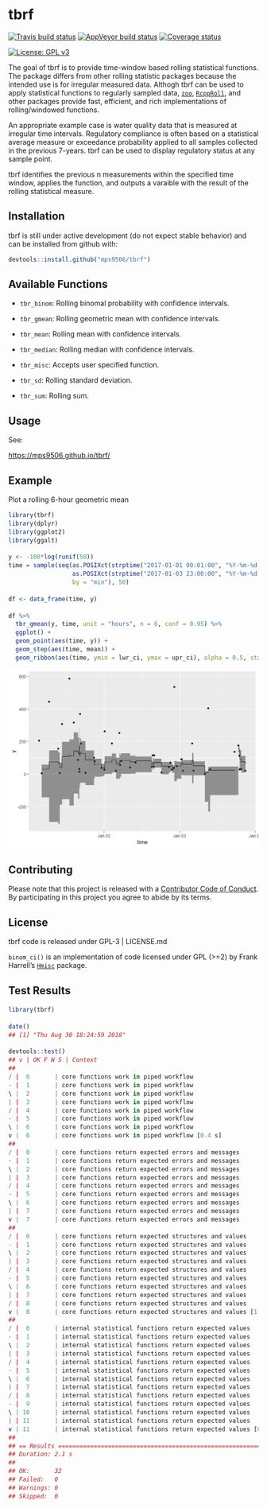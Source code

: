 
<!-- README.md is generated from README.Rmd. Please edit that file -->

# tbrf

[![Travis build
status](https://travis-ci.org/mps9506/tbrf.svg?branch=master)](https://travis-ci.org/mps9506/tbrf)
[![AppVeyor build
status](https://ci.appveyor.com/api/projects/status/github/mps9506/tbrf?branch=master&svg=true)](https://ci.appveyor.com/project/mps9506/tbrf)
[![Coverage
status](https://codecov.io/gh/mps9506/tbrf/branch/master/graph/badge.svg)](https://codecov.io/github/mps9506/tbrf?branch=master)

[![License: GPL
v3](https://img.shields.io/badge/License-GPL%20v3-blue.svg)](https://www.gnu.org/licenses/gpl-3.0)

The goal of tbrf is to provide time-window based rolling statistical
functions. The package differs from other rolling statistic packages
because the intended use is for irregular measured data. Althogh tbrf
can be used to apply statistical functions to regularly sampled data,
[`zoo`](https://CRAN.R-project.org/package=zoo),
[`RcppRoll`](https://cran.r-project.org/package=RcppRoll), and other
packages provide fast, efficient, and rich implementations of
rolling/windowed functions.

An appropriate example case is water quality data that is measured at
irregular time intervals. Regulatory compliance is often based on a
statistical average measure or exceedance probability applied to all
samples collected in the previous 7-years. tbrf can be used to display
regulatory status at any sample point.

tbrf identifies the previous n measurements within the specified time
window, applies the function, and outputs a varaible with the result of
the rolling statistical measure.

## Installation

tbrf is still under active development (do not expect stable behavior)
and can be installed from github with:

``` r
devtools::install.github("mps9506/tbrf")
```

## Available Functions

  - `tbr_binom`: Rolling binomal probability with confidence intervals.

  - `tbr_gmean`: Rolling geometric mean with confidence intervals.

  - `tbr_mean`: Rolling mean with confidence intervals.

  - `tbr_median`: Rolling median with confidence intervals.

  - `tbr_misc`: Accepts user specified function.

  - `tbr_sd`: Rolling standard deviation.

  - `tbr_sum`: Rolling sum.

## Usage

See:

<https://mps9506.github.io/tbrf/>

## Example

Plot a rolling 6-hour geometric mean

``` r
library(tbrf)
library(dplyr)
library(ggplot2)
library(ggalt)

y <- -100*log(runif(50))
time = sample(seq(as.POSIXct(strptime("2017-01-01 00:01:00", "%Y-%m-%d %H:%M:%S")),
                  as.POSIXct(strptime("2017-01-03 23:00:00", "%Y-%m-%d %H:%M:%S")),
                  by = "min"), 50)

df <- data_frame(time, y)

df %>% 
  tbr_gmean(y, time, unit = "hours", n = 6, conf = 0.95) %>%
  ggplot() +
  geom_point(aes(time, y)) +
  geom_step(aes(time, mean)) +
  geom_ribbon(aes(time, ymin = lwr_ci, ymax = upr_ci), alpha = 0.5, stat = "stepribbon")
```

<img src="man/figures/README-tbr_misc-1.png" width="672" />

## Contributing

Please note that this project is released with a [Contributor Code of
Conduct](CODE_OF_CONDUCT.md). By participating in this project you agree
to abide by its terms.

## License

tbrf code is released under GPL-3 | LICENSE.md

`binom_ci()` is an implementation of code licensed under GPL (\>=2) by
Frank Harrell’s [`Hmisc`](https://github.com/harrelfe/Hmisc) package.

## Test Results

``` r
library(tbrf)

date()
## [1] "Thu Aug 30 18:24:59 2018"

devtools::test()
## v | OK F W S | Context
## 
/ |  0       | core functions work in piped workflow
- |  1       | core functions work in piped workflow
\ |  2       | core functions work in piped workflow
| |  3       | core functions work in piped workflow
/ |  4       | core functions work in piped workflow
- |  5       | core functions work in piped workflow
\ |  6       | core functions work in piped workflow
v |  6       | core functions work in piped workflow [0.4 s]
## 
/ |  0       | core functions return expected errors and messages
- |  1       | core functions return expected errors and messages
\ |  2       | core functions return expected errors and messages
| |  3       | core functions return expected errors and messages
/ |  4       | core functions return expected errors and messages
- |  5       | core functions return expected errors and messages
\ |  6       | core functions return expected errors and messages
| |  7       | core functions return expected errors and messages
v |  7       | core functions return expected errors and messages
## 
/ |  0       | core functions return expected structures and values
- |  1       | core functions return expected structures and values
\ |  2       | core functions return expected structures and values
| |  3       | core functions return expected structures and values
/ |  4       | core functions return expected structures and values
- |  5       | core functions return expected structures and values
\ |  6       | core functions return expected structures and values
| |  7       | core functions return expected structures and values
/ |  8       | core functions return expected structures and values
v |  8       | core functions return expected structures and values [1.1 s]
## 
/ |  0       | internal statistical functions return expected values
- |  1       | internal statistical functions return expected values
\ |  2       | internal statistical functions return expected values
| |  3       | internal statistical functions return expected values
/ |  4       | internal statistical functions return expected values
- |  5       | internal statistical functions return expected values
\ |  6       | internal statistical functions return expected values
| |  7       | internal statistical functions return expected values
/ |  8       | internal statistical functions return expected values
- |  9       | internal statistical functions return expected values
\ | 10       | internal statistical functions return expected values
| | 11       | internal statistical functions return expected values
v | 11       | internal statistical functions return expected values [0.5 s]
## 
## == Results =================================================================================================
## Duration: 2.1 s
## 
## OK:       32
## Failed:   0
## Warnings: 0
## Skipped:  0
```

